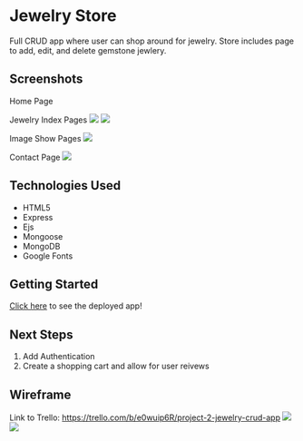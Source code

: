 # Jewelry Store

Full CRUD app where user can shop around for jewelry. Store includes page to add, edit, and delete gemstone jewlery. 

## Screenshots
Home Page

Jewelry Index Pages
<img src="https://i.imgur.com/aQ2PHfv.png"/>
<img src="https://i.imgur.com/WZa1X2W.jpg"/>

Image Show Pages
<img src="https://i.imgur.com/GjmnXZ4.png"/>

Contact Page
<img src="https://i.imgur.com/RBeqRUa.jpg"/>
## Technologies Used
- HTML5
- Express
- Ejs
- Mongoose
- MongoDB
- Google Fonts 

## Getting Started
[Click here](https://jewelry-store7.herokuapp.com/) to see the deployed app!

## Next Steps 
1. Add Authentication 
2. Create a shopping cart and allow for user reivews

## Wireframe 
Link to Trello: https://trello.com/b/e0wuip6R/project-2-jewelry-crud-app
<img src="https://i.imgur.com/NClf4dH.png">
<img src="https://i.imgur.com/bWwtDKc.png">
